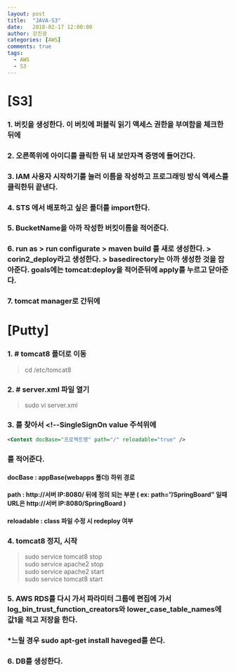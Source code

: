 ```yaml
---
layout: post
title:  "JAVA-S3"
date:   2018-02-17 12:00:00
author: 강진광
categories: [AWS]
comments: true
tags:
  - AWS
  - S3
---
```

# [S3]
### 1. 버킷을 생성한다. 이 버킷에 퍼블릭 읽기 액세스 권한을 부여함을 체크한뒤에
### 2. 오른쪽위에 아이디를 클릭한 뒤 내 보안자격 증명에 들어간다.
### 3. IAM 사용자 시작하기를 눌러 이름을 작성하고 프로그래밍 방식 액세스를 클릭한뒤 끝낸다.
### 4. STS 에서 배포하고 싶은 폴더를 import한다. 
### 5. BucketName을 아까 작성한 버킷이름을 적어준다. 
### 6. run as > run configurate > maven build 를 새로 생성한다. > corin2_deploy라고 생성한다. > basedirectory는 아까 생성한 것을 잡아준다. goals에는 tomcat:deploy을 적어준뒤에 apply를 누르고 닫아준다.
### 7. tomcat manager로 간뒤에 

# [Putty]
### 1. # tomcat8 폴더로 이동
> cd /etc/tomcat8

### 2. # server.xml 파일 열기
> sudo vi server.xml

### 3. <Host></Host>를 찾아서 <!--SingleSignOn value 주석위에  
~~~xml
<Context docBase="프로젝트명" path="/" reloadable="true" />
~~~
### 를 적어준다.
#### docBase : appBase(webapps 폴더) 하위 경로

#### path : http://서버 IP:8080/ 뒤에 정의 되는 부분 ( ex: path=”/SpringBoard” 일때 URL은 http://서버 IP:8080/SpringBoard )

#### reloadable : class 파일 수정 시 redeploy 여부

### 4. tomcat8 정지, 시작
> sudo service tomcat8 stop<br>
> sudo service apache2 stop<br>
> sudo service apache2 start<br>
> sudo service tomcat8 start

### 5. AWS RDS를 다시 가서 파라미터 그룹에 편집에 가서 log_bin_trust_function_creators와 lower_case_table_names에 값1을 적고 저장을 한다.
### *느릴 경우 sudo apt-get install haveged를 쓴다.
### 6. DB를 생성한다. 